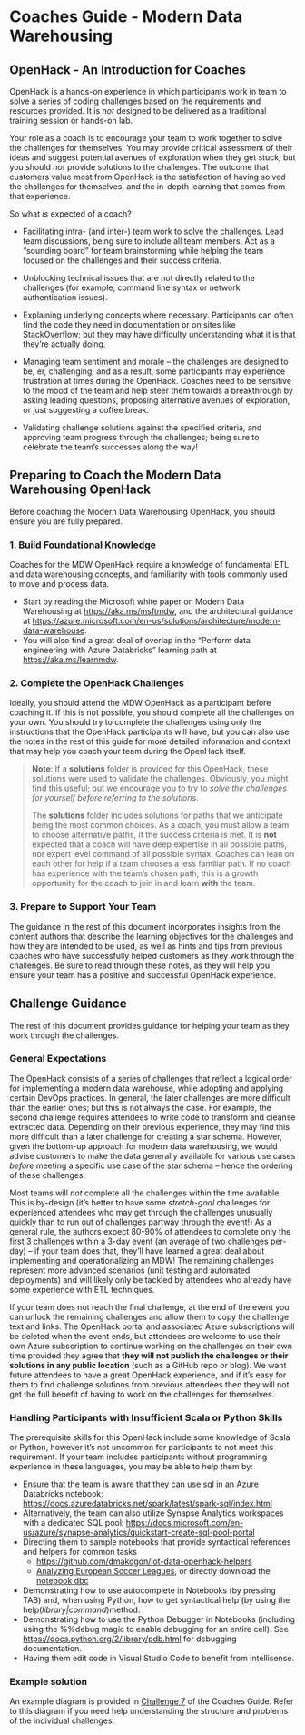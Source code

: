 # Coaches Guide - Modern Data Warehousing

## OpenHack - An Introduction for Coaches

OpenHack is a hands-on experience in which participants work in team to solve a
series of coding challenges based on the requirements and resources provided. It
is *not* designed to be delivered as a traditional training session or hands-on
lab.

Your role as a coach is to encourage your team to work together to solve the
challenges for themselves. You may provide critical assessment of their ideas
and suggest potential avenues of exploration when they get stuck; but you should
*not* provide solutions to the challenges. The outcome that customers value most
from OpenHack is the satisfaction of having solved the challenges for
themselves, and the in-depth learning that comes from that experience.

So what *is* expected of a coach?

- Facilitating intra- (and inter-) team work to solve the challenges. Lead
    team discussions, being sure to include all team members. Act as a “sounding
    board” for team brainstorming while helping the team focused on the
    challenges and their success criteria.

- Unblocking technical issues that are not directly related to the challenges
    (for example, command line syntax or network authentication issues).

- Explaining underlying concepts where necessary. Participants can often find
    the code they need in documentation or on sites like StackOverflow; but they
    may have difficulty understanding what it is that they’re actually doing.

- Managing team sentiment and morale – the challenges are designed to be, er,
    challenging; and as a result, some participants may experience frustration
    at times during the OpenHack. Coaches need to be sensitive to the mood of
    the team and help steer them towards a breakthrough by asking leading
    questions, proposing alternative avenues of exploration, or just suggesting
    a coffee break.

- Validating challenge solutions against the specified criteria, and approving
    team progress through the challenges; being sure to celebrate the team’s
    successes along the way!

## Preparing to Coach the Modern Data Warehousing OpenHack

Before coaching the Modern Data Warehousing OpenHack, you should ensure you are
fully prepared.

### 1. Build Foundational Knowledge

Coaches for the MDW OpenHack require a knowledge of fundamental ETL and data
warehousing concepts, and familiarity with tools commonly used to move and
process data.

- Start by reading the Microsoft white paper on Modern Data Warehousing at
<https://aka.ms/msftmdw>, and the architectural guidance at
<https://azure.microsoft.com/en-us/solutions/architecture/modern-data-warehouse>.
- You will also find a great deal of overlap in the “Perform data engineering with Azure Databricks” learning path at <https://aka.ms/learnmdw>.

### 2. Complete the OpenHack Challenges

Ideally, you should attend the MDW OpenHack as a participant before coaching
it. If this is not possible, you should complete all the challenges on your
own. You should try to complete the challenges using only the instructions
that the OpenHack participants will have, but you can also use the notes in
the rest of this guide for more detailed information and context that may
help you coach your team during the OpenHack itself.

> **Note**: If a **solutions** folder is provided for this OpenHack,
> these solutions were used to validate the challenges.
> Obviously, you might find this useful; but we encourage you to try to
> *solve the challenges for yourself before referring to the solutions*.
>
> The **solutions** folder includes solutions for paths that we anticipate
> being the most common choices. As a coach, you must allow a team to choose
> alternative paths, if the success criteria is met. It is **not** expected
> that a coach will have deep expertise in all possible paths, nor expert
> level command of all possible syntax. Coaches can lean on each other for
> help if a team chooses a less familiar path. If no coach has experience with
> the team’s chosen path, this is a growth opportunity for the coach to join
> in and learn **with** the team.

### 3. Prepare to Support Your Team

The guidance in the rest of this document incorporates insights from the
content authors that describe the learning objectives for the challenges and
how they are intended to be used, as well as hints and tips from previous
coaches who have successfully helped customers as they work through the
challenges. Be sure to read through these notes, as they will help you
ensure your team has a positive and successful OpenHack experience.

## Challenge Guidance

The rest of this document provides guidance for helping your team as they work
through the challenges.

### General Expectations

The OpenHack consists of a series of challenges that reflect a logical order for
implementing a modern data warehouse, while adopting and applying certain DevOps
practices. In general, the later challenges are more difficult than the earlier
ones; but this is not always the case. For example, the second challenge
requires attendees to write code to transform and cleanse extracted data.
Depending on their previous experience, they may find this more difficult than a
later challenge for creating a star schema. However, given the bottom-up
approach for modern data warehousing, we would advise customers to make the data
generally available for various use cases *before* meeting a specific use case
of the star schema – hence the ordering of these challenges.

Most teams will *not* complete all the challenges within the time available.
This is by-design (it’s better to have some *stretch-goal* challenges for
experienced attendees who may get through the challenges unusually quickly than
to run out of challenges partway through the event!) As a general rule, the
authors expect 80-90% of attendees to complete only the first 3 challenges
within a 3-day event (an average of two challenges per-day) – if your team does
that, they’ll have learned a great deal about implementing and operationalizing
an MDW! The remaining challenges represent more advanced scenarios (unit testing
and automated deployments) and will likely only be tackled by attendees who
already have some experience with ETL techniques.

If your team does not reach the final challenge, at the end of the event you can
unlock the remaining challenges and allow them to copy the challenge text and
links. The OpenHack portal and associated Azure subscriptions will be deleted
when the event ends, but attendees are welcome to use their own Azure
subscription to continue working on the challenges on their own time provided
they agree that **they will not publish the challenges or their solutions in any
public location** (such as a GitHub repo or blog). We want future attendees to
have a great OpenHack experience, and if it’s easy for them to find challenge
solutions from previous attendees then they will not get the full benefit of
having to work on the challenges for themselves.

### Handling Participants with Insufficient Scala or Python Skills

The prerequisite skills for this OpenHack include some knowledge of Scala or
Python, however it’s not uncommon for participants to not meet this requirement.
If your team includes participants without programming experience in these
languages, you may be able to help them by:

- Ensure that the team is aware that they can use sql in an Azure Databricks
    notebook:
    <https://docs.azuredatabricks.net/spark/latest/spark-sql/index.html>
- Alternatively, the team can also utilize Synapse Analytics workspaces with a dedicated SQL pool:
    <https://docs.microsoft.com/en-us/azure/synapse-analytics/quickstart-create-sql-pool-portal>
- Directing them to sample notebooks that provide syntactical references and
    helpers for common tasks
    - <https://github.com/dmakogon/iot-data-openhack-helpers>
    - [Analyzing European Soccer
        Leagues](https://databricks.com/blog/2018/07/09/analyze-games-from-european-soccer-leagues-with-apache-spark-and-databricks.html),
        or directly download the [notebook
        dbc](https://databricks.com/blog/2018/07/09/analyze-games-from-european-soccer-leagues-with-apache-spark-and-databricks.html)
- Demonstrating how to use autocomplete in Notebooks (by pressing TAB) and,
    when using Python, how to get syntactical help (by using the
    help(*library\|command*)method.
- Demonstrating how to use the Python Debugger in Notebooks (including using
    the %%debug magic to enable debugging for an entire cell). See
    <https://docs.python.org/2/library/pdb.html> for debugging documentation.
- Having them edit code in Visual Studio Code to benefit from intellisense.

### Example solution

An example diagram is provided in [Challenge 7](./challenge-07.md#example-solution) of the Coaches Guide. Refer to this diagram if you need help understanding the structure and problems of the individual challenges.
